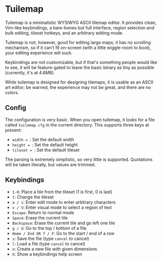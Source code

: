 # Tuilemap

Tuilemap is a minimalistic WYSIWYG ASCII tilemap editor. It provides clean,
Vim-like keybindings, a bare-bones but full interface, region selection and
bulk editing, tileset hotkeys, and an arbitrary editing mode.

Tuilemap is not, however, good for editing large maps; it has no scrolling
mechanism, so if it can't fit on-screen (with a little wiggle-room to boot),
your editing experience will suck.

Keybindings are not customizable, but if that's something people would like
to see, it will be feature-gated to leave the basic binary as tiny as possible
(currently, it's at 4.6MB).

While tuilemap is designed for designing tilemaps, it is usable as an ASCII
art editor; be warned, the experience may not be great, and there are no
colors.

## Config

The configuration is very basic. When you open tuilemap, it looks for a file
called `tuilemap.cfg` in the current directory. This supports three keys at
present:
- `width = `: Set the default width
- `height = `: Set the default height
- `tileset = `: Set the default tileset

The parsing is extremely simplistic, so very little is supported. Quotations
will be taken literally, but values are trimmed.

## Keybindings

 - `1-0`: Place a tile from the tileset (1 is first, 0 is last)
 - `t`: Change the tileset
 - `a / i`: Enter edit mode to enter arbitrary characters
 - `v / V`: Enter visual mode to select a region of text
 - `Escape`: Return to normal mode
 - `Space`: Erase the current tile
 - `Backspace`: Erase the current tile and go left one tile
 - `g / G`: Go to the top / bottom of a file
 - `Home / End OR f / F`: Go to the start / end of a row
 - `s`: Save the file (type `cancel` to cancel)
 - `l`: Load a file (type `cancel` to cancel)
 - `n`: Create a new file with given dimensions
 - `h`: Show a keybindings help screen

